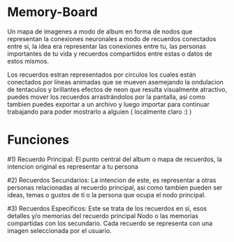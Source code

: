 # Memory-Board
Un mapa de imagenes a modo de album en forma de nodos que representan la conexiones neuronales a modo de recuerdos conectados entre si, la idea era representar las conexiones entre tu, las personas importantes de tu vida y recuerdos compartidos entre estas o datos de estos mismos. 

Los recuerdos estran representados por circulos los cuales están conectados por líneas animadas que se mueven asemejando la ondulacion de tentaculos y brillantes efectos de neon que resulta visualmente atractivo, puedes mover los recuerdos arrastrándolos por la pantalla, asi como tambien puedes exportar a un archivo y luego importar para continuar trabajando para poder mostrarlo a alguien ( localmente claro :) )

# Funciones
#1) Recuerdo Principal:
El punto central del album o mapa de recuerdos, la intencion original es representar a tu persona

#2) Recuerdos Secundarios: 
La intencion de este, es representar a otras personas relacionadas al recuerdo principal, asi como tambien pueden ser ideas, temas o gustos de ti o la persona que ocupa el nodo principal.

#3) Recuerdos Específicos: 
Este se trata de los recuerdos en si, esos detalles y/o memorias del recuerdo principal Nodo o las memorias compartidas con los secundario.
Cada recuerdo se representa con una imagen seleccionada por el usuario. 


